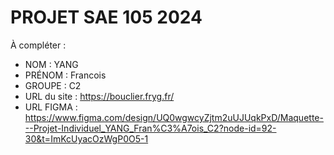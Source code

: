 # PROJET SAE 105 2024

À compléter :

- NOM : YANG
- PRÉNOM : Francois
- GROUPE : C2
- URL du site : https://bouclier.fryg.fr/
- URL FIGMA : https://www.figma.com/design/UQ0wgwcyZjtm2uUJUqkPxD/Maquette---Projet-Individuel_YANG_Fran%C3%A7ois_C2?node-id=92-30&t=ImKcUyacOzWgP0O5-1
